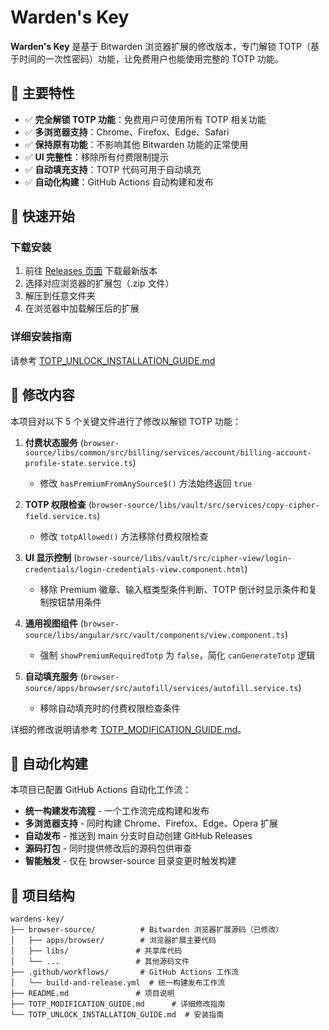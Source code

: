 # Warden's Key

**Warden's Key** 是基于 Bitwarden 浏览器扩展的修改版本，专门解锁 TOTP（基于时间的一次性密码）功能，让免费用户也能使用完整的 TOTP 功能。

## 🎯 主要特性

- ✅ **完全解锁 TOTP 功能**：免费用户可使用所有 TOTP 相关功能
- ✅ **多浏览器支持**：Chrome、Firefox、Edge、Safari
- ✅ **保持原有功能**：不影响其他 Bitwarden 功能的正常使用
- ✅ **UI 完整性**：移除所有付费限制提示
- ✅ **自动填充支持**：TOTP 代码可用于自动填充
- ✅ **自动化构建**：GitHub Actions 自动构建和发布

## 🚀 快速开始

### 下载安装
1. 前往 [Releases 页面](../../releases) 下载最新版本
2. 选择对应浏览器的扩展包（.zip 文件）
3. 解压到任意文件夹
4. 在浏览器中加载解压后的扩展

### 详细安装指南
请参考 [TOTP_UNLOCK_INSTALLATION_GUIDE.md](TOTP_UNLOCK_INSTALLATION_GUIDE.md)

## 🔧 修改内容

本项目对以下 5 个关键文件进行了修改以解锁 TOTP 功能：

1. **付费状态服务** (`browser-source/libs/common/src/billing/services/account/billing-account-profile-state.service.ts`)
   - 修改 `hasPremiumFromAnySource$()` 方法始终返回 `true`

2. **TOTP 权限检查** (`browser-source/libs/vault/src/services/copy-cipher-field.service.ts`)
   - 修改 `totpAllowed()` 方法移除付费权限检查

3. **UI 显示控制** (`browser-source/libs/vault/src/cipher-view/login-credentials/login-credentials-view.component.html`)
   - 移除 Premium 徽章、输入框类型条件判断、TOTP 倒计时显示条件和复制按钮禁用条件

4. **通用视图组件** (`browser-source/libs/angular/src/vault/components/view.component.ts`)
   - 强制 `showPremiumRequiredTotp` 为 `false`，简化 `canGenerateTotp` 逻辑

5. **自动填充服务** (`browser-source/apps/browser/src/autofill/services/autofill.service.ts`)
   - 移除自动填充时的付费权限检查条件

详细的修改说明请参考 [TOTP_MODIFICATION_GUIDE.md](TOTP_MODIFICATION_GUIDE.md)。

## 🚀 自动化构建

本项目已配置 GitHub Actions 自动化工作流：

- **统一构建发布流程** - 一个工作流完成构建和发布
- **多浏览器支持** - 同时构建 Chrome、Firefox、Edge、Opera 扩展
- **自动发布** - 推送到 main 分支时自动创建 GitHub Releases
- **源码打包** - 同时提供修改后的源码包供审查
- **智能触发** - 仅在 browser-source 目录变更时触发构建

## 📁 项目结构

```
wardens-key/
├── browser-source/          # Bitwarden 浏览器扩展源码（已修改）
│   ├── apps/browser/        # 浏览器扩展主要代码
│   ├── libs/               # 共享库代码
│   └── ...                 # 其他源码文件
├── .github/workflows/       # GitHub Actions 工作流
│   └── build-and-release.yml  # 统一构建发布工作流
├── README.md               # 项目说明
├── TOTP_MODIFICATION_GUIDE.md      # 详细修改指南
└── TOTP_UNLOCK_INSTALLATION_GUIDE.md  # 安装指南
```
